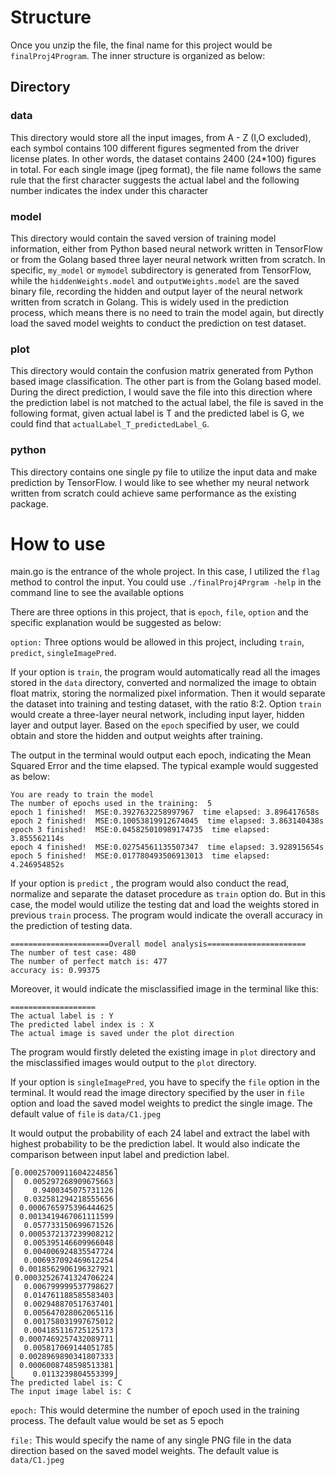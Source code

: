 # Structure

Once you unzip the file, the final name for this project would be `finalProj4Program`. The inner structure is organized as below:



## Directory

### data

This directory would store all the input images, from A - Z (I,O excluded), each symbol contains 100 different figures segmented from the driver license plates. In other words, the dataset contains 2400 (24*100) figures in total. For each single image (jpeg format), the file name follows the same rule that the first character suggests the actual label and the following number indicates the index under this character



### model

This directory would contain the saved version of training model information, either from Python based neural network written in TensorFlow or from the Golang based three layer neural network written from scratch. In specific, `my_model` or `mymodel` subdirectory is generated from TensorFlow, while the `hiddenWeights.model` and `outputWeights.model` are the saved binary file, recording the hidden and output layer of the neural network written from scratch in Golang. This is widely used in the prediction process, which means there is no need to train the model again, but directly load the saved model weights to conduct the prediction on test dataset.



### plot

This directory would contain the confusion matrix generated from Python based image classification. The other part is from the Golang based model. During the direct prediction, I would save the file into this direction where the prediction label is not matched to the actual label, the file is saved in the following format, given actual label is T and the predicted label is G, we could find that `actualLabel_T_predictedLabel_G`.



### python

This directory contains one single py file to utilize the input data and make prediction by TensorFlow. I would like to see whether my neural network written from scratch could achieve same performance as the existing package.





# How to use

main.go is the entrance of the whole project. In this case, I utilized the `flag` method to control the input. You could use `./finalProj4Prgram -help`  in the command line to see the available options



There are three options in this project, that is `epoch`, `file`, `option` and the specific explanation would be suggested as below:



`option:` Three options would be allowed in this project, including `train`, `predict`, `singleImagePred`.

If your option is `train`, the program would automatically read all the images stored in the `data` directory, converted and normalized the image to obtain float matrix, storing the normalized pixel information. Then it would separate the dataset into training and testing dataset, with the ratio 8:2. Option `train` would create a three-layer neural network, including input layer, hidden layer and output layer. Based on the `epoch` specified by user, we could obtain and store the hidden and output weights after training.

The output in the terminal would output each epoch, indicating the Mean Squared Error and the time elapsed. The typical example would suggested as below:

```
You are ready to train the model
The number of epochs used in the training:  5
epoch 1 finished!  MSE:0.3927632258997967  time elapsed: 3.896417658s
epoch 2 finished!  MSE:0.10053819912674045  time elapsed: 3.863140438s
epoch 3 finished!  MSE:0.045825010989174735  time elapsed: 3.855562114s
epoch 4 finished!  MSE:0.02754561135507347  time elapsed: 3.928915654s
epoch 5 finished!  MSE:0.017780493506913013  time elapsed: 4.246954852s
```



If your option is `predict` , the program would also conduct the read, normalize and separate the dataset procedure as `train` option do. But in this case, the model would utilize the testing dat and load the weights stored in previous `train` process. The program would indicate the overall accuracy in the prediction of testing data.

```
======================Overall model analysis======================
The number of test case: 480
The number of perfect match is: 477
accuracy is: 0.99375
```

Moreover, it would indicate the misclassified image in the terminal like this:

```
===================
The actual label is : Y
The predicted label index is : X
The actual image is saved under the plot direction
```

The program would firstly deleted the existing image in `plot` directory and the misclassified images would output to the `plot` directory.

If your option is `singleImagePred`, you have to specify the `file` option in the terminal. It would read the image directory specified by the user in `file` option and load the saved model weights to predict the single image. The default value of `file` is `data/C1.jpeg`

It would output the probability of each 24 label and extract the label with highest probability to be the prediction label. It would also indicate the comparison between input label and prediction label.

```
⎡0.00025700911604224856⎤
⎢  0.005297268909675663⎥
⎢    0.9400345075731126⎥
⎢  0.032581294218555656⎥
⎢ 0.0006765975396444625⎥
⎢ 0.0013419467061111599⎥
⎢  0.057733150699671526⎥
⎢ 0.0005372137239908212⎥
⎢  0.005395146609966048⎥
⎢  0.004006924835547724⎥
⎢  0.006937092469612254⎥
⎢ 0.0018562906196327921⎥
⎢0.00032526741324706224⎥
⎢  0.006799999537798627⎥
⎢  0.014761188585583403⎥
⎢  0.002948870517637401⎥
⎢  0.005647028062065116⎥
⎢  0.001758031997675012⎥
⎢  0.004185116725125173⎥
⎢ 0.0007469257432089711⎥
⎢  0.005817069144051785⎥
⎢ 0.0028969890341807333⎥
⎢ 0.0006008748598513381⎥
⎣    0.0113239804553399⎦
The predicted label is: C
The input image label is: C
```

`epoch:` This would determine the number of epoch used in the training process. The default value would be set as 5 epoch

`file:` This would specify the name of any single PNG file in the data direction based on the saved model weights. The default value is `data/C1.jpeg`